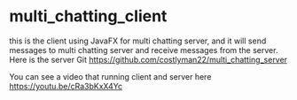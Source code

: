 # multi_chatting_client
this is the client using JavaFX for multi chatting server, and it will send messages to multi chatting server and receive messages from the server. Here is the server Git https://github.com/costlyman22/multi_chatting_server

You can see a video that running client and server here
https://youtu.be/cRa3bKxX4Yc
